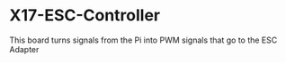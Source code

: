 # X17-ESC-Controller
This board turns signals from the Pi into PWM signals that go to the ESC Adapter

